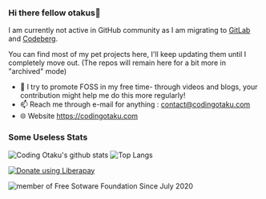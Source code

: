 ### Hi there fellow otakus👋
I am currently not active in GitHub community as I am migrating to [GitLab](https://gitlab.com/codingotaku) and [Codeberg](https://codeberg.org/codingotaku). 

You can find most of my pet projects here, I'll keep updating them until I completely move out. (The repos will remain here for a bit more in "archived" mode) 


- 🔭 I try to promote FOSS in my free time- through videos and blogs, your contribution might help me do this more regularly!
- 📫 Reach me through e-mail for anything : contact@codingotaku.com
- 🌐 Website https://codingotaku.com


### Some Useless Stats
![Coding Otaku's github stats](https://github-readme-stats.vercel.app/api?username=codingotaku&show_icons=true&theme=dracula) ![Top Langs](https://github-readme-stats.vercel.app/api/top-langs/?username=codingotaku&layout=compact&theme=dracula)


<a href="https://liberapay.com/codingotaku/donate" target="_blank"> ![Donate using Liberapay](https://liberapay.com/assets/widgets/donate.svg)</a>

![member of Free Sotware Foundation Since July 2020](https://static.fsf.org/nosvn/associate/crm/5009114.png)
